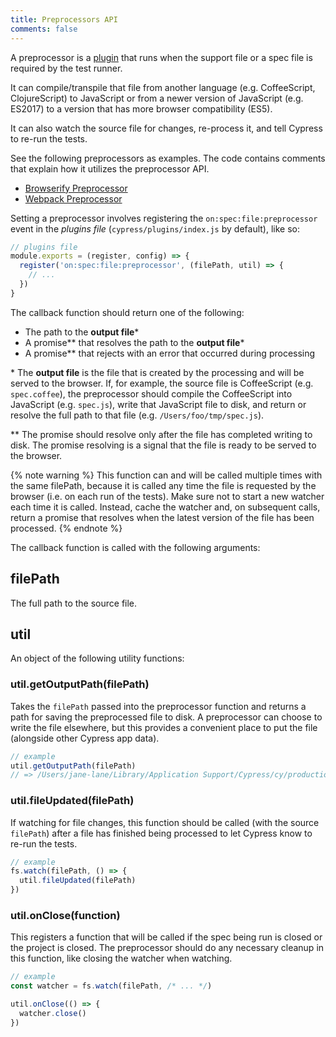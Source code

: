 ```yaml
---
title: Preprocessors API
comments: false
---
```


A preprocessor is a [plugin](./top-level-api.html) that runs when the support file or a spec file is required by the test runner.

It can compile/transpile that file from another language (e.g. CoffeeScript, ClojureScript) to JavaScript or from a newer version of JavaScript (e.g. ES2017) to a version that has more browser compatibility (ES5).

It can also watch the source file for changes, re-process it, and tell Cypress to re-run the tests.

See the following preprocessors as examples. The code contains comments that explain how it utilizes the preprocessor API.

* [Browserify Preprocessor](https://github.com/cypress-io/cypress-browserify-preprocessor)
* [Webpack Preprocessor](https://github.com/cypress-io/cypress-webpack-preprocessor)

Setting a preprocessor involves registering the `on:spec:file:preprocessor` event in the *plugins file* (`cypress/plugins/index.js` by default), like so:

```javascript
// plugins file
module.exports = (register, config) => {
  register('on:spec:file:preprocessor', (filePath, util) => {
    // ...
  })
}
```

The callback function should return one of the following:

* The path to the **output file**\*
* A promise\*\* that resolves the path to the **output file**\*
* A promise\*\* that rejects with an error that occurred during processing

\* The **output file** is the file that is created by the processing and will be served to the browser. If, for example, the source file is CoffeeScript (e.g. `spec.coffee`), the preprocessor should compile the CoffeeScript into JavaScript (e.g. `spec.js`), write that JavaScript file to disk, and return or resolve the full path to that file (e.g. `/Users/foo/tmp/spec.js`).

\*\* The promise should resolve only after the file has completed writing to disk. The promise resolving is a signal that the file is ready to be served to the browser.

{% note warning %}
This function can and will be called multiple times with the same filePath, because it is called any time the file is requested by the browser (i.e. on each run of the tests). Make sure not to start a new watcher each time it is called. Instead, cache the watcher and, on subsequent calls, return a promise that resolves when the latest version of the file has been processed.
{% endnote %}

The callback function is called with the following arguments:

## filePath

The full path to the source file.

## util

An object of the following utility functions:

### util.getOutputPath(filePath)

Takes the `filePath` passed into the preprocessor function and returns a path for saving the preprocessed file to disk. A preprocessor can choose to write the file elsewhere, but this provides a convenient place to put the file (alongside other Cypress app data).

```javascript
// example
util.getOutputPath(filePath)
// => /Users/jane-lane/Library/Application Support/Cypress/cy/production/projects/sample-project-fc17bd175cded40c4feec4861b699fc2/bundles/cypress/integration/example_spec.js
```

### util.fileUpdated(filePath)

If watching for file changes, this function should be called (with the source `filePath`) after a file has finished being processed to let Cypress know to re-run the tests.

```javascript
// example
fs.watch(filePath, () => {
  util.fileUpdated(filePath)
})
```

### util.onClose(function)

This registers a function that will be called if the spec being run is closed or the project is closed. The preprocessor should do any necessary cleanup in this function, like closing the watcher when watching.

```javascript
// example
const watcher = fs.watch(filePath, /* ... */)

util.onClose(() => {
  watcher.close()
})
```
